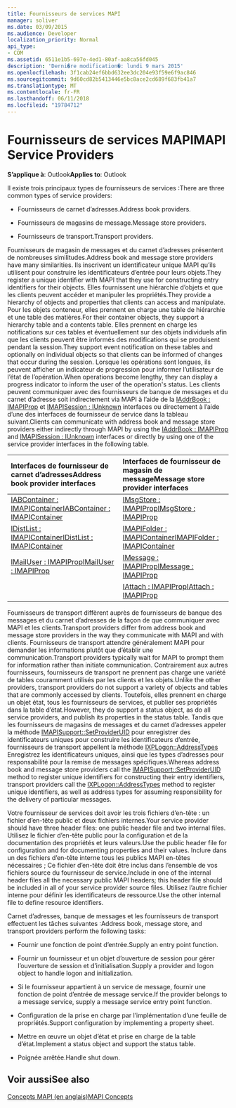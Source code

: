 ```yaml
---
title: Fournisseurs de services MAPI
manager: soliver
ms.date: 03/09/2015
ms.audience: Developer
localization_priority: Normal
api_type:
- COM
ms.assetid: 6511e1b5-697e-4ed1-80af-aa8ca56fd045
description: 'Derni�re modification�: lundi 9 mars 2015'
ms.openlocfilehash: 3f1cab24ef6bbd632ee3dc204e93f59e6f9ac846
ms.sourcegitcommit: 9d60cd82b5413446e5bc8ace2cd689f683fb41a7
ms.translationtype: MT
ms.contentlocale: fr-FR
ms.lasthandoff: 06/11/2018
ms.locfileid: "19784712"
---
```

# <a name="mapi-service-providers"></a><span data-ttu-id="62b3c-103">Fournisseurs de services MAPI</span><span class="sxs-lookup"><span data-stu-id="62b3c-103">MAPI Service Providers</span></span>

  
  
<span data-ttu-id="62b3c-104">**S’applique à**: Outlook</span><span class="sxs-lookup"><span data-stu-id="62b3c-104">**Applies to**: Outlook</span></span> 
  
<span data-ttu-id="62b3c-105">Il existe trois principaux types de fournisseurs de services :</span><span class="sxs-lookup"><span data-stu-id="62b3c-105">There are three common types of service providers:</span></span>
  
- <span data-ttu-id="62b3c-106">Fournisseurs de carnet d’adresses.</span><span class="sxs-lookup"><span data-stu-id="62b3c-106">Address book providers.</span></span>
    
- <span data-ttu-id="62b3c-107">Fournisseurs de magasins de message.</span><span class="sxs-lookup"><span data-stu-id="62b3c-107">Message store providers.</span></span>
    
- <span data-ttu-id="62b3c-108">Fournisseurs de transport.</span><span class="sxs-lookup"><span data-stu-id="62b3c-108">Transport providers.</span></span>
    
<span data-ttu-id="62b3c-109">Fournisseurs de magasin de messages et du carnet d’adresses présentent de nombreuses similitudes.</span><span class="sxs-lookup"><span data-stu-id="62b3c-109">Address book and message store providers have many similarities.</span></span> <span data-ttu-id="62b3c-110">Ils inscrivent un identificateur unique MAPI qu’ils utilisent pour construire les identificateurs d’entrée pour leurs objets.</span><span class="sxs-lookup"><span data-stu-id="62b3c-110">They register a unique identifier with MAPI that they use for constructing entry identifiers for their objects.</span></span> <span data-ttu-id="62b3c-111">Elles fournissent une hiérarchie d’objets et que les clients peuvent accéder et manipuler les propriétés.</span><span class="sxs-lookup"><span data-stu-id="62b3c-111">They provide a hierarchy of objects and properties that clients can access and manipulate.</span></span> <span data-ttu-id="62b3c-112">Pour les objets conteneur, elles prennent en charge une table de hiérarchie et une table des matières.</span><span class="sxs-lookup"><span data-stu-id="62b3c-112">For their container objects, they support a hierarchy table and a contents table.</span></span> <span data-ttu-id="62b3c-113">Elles prennent en charge les notifications sur ces tables et éventuellement sur des objets individuels afin que les clients peuvent être informés des modifications qui se produisent pendant la session.</span><span class="sxs-lookup"><span data-stu-id="62b3c-113">They support event notification on these tables and optionally on individual objects so that clients can be informed of changes that occur during the session.</span></span> <span data-ttu-id="62b3c-114">Lorsque les opérations sont longues, ils peuvent afficher un indicateur de progression pour informer l’utilisateur de l’état de l’opération.</span><span class="sxs-lookup"><span data-stu-id="62b3c-114">When operations become lengthy, they can display a progress indicator to inform the user of the operation's status.</span></span> <span data-ttu-id="62b3c-115">Les clients peuvent communiquer avec des fournisseurs de banque de messages et du carnet d’adresse soit indirectement via MAPI à l’aide de la [IAddrBook : IMAPIProp](iaddrbookimapiprop.md) et [IMAPISession : IUnknown](imapisessioniunknown.md) interfaces ou directement à l’aide d’une des interfaces de fournisseur de service dans la tableau suivant.</span><span class="sxs-lookup"><span data-stu-id="62b3c-115">Clients can communicate with address book and message store providers either indirectly through MAPI by using the [IAddrBook : IMAPIProp](iaddrbookimapiprop.md) and [IMAPISession : IUnknown](imapisessioniunknown.md) interfaces or directly by using one of the service provider interfaces in the following table.</span></span> 
  
|<span data-ttu-id="62b3c-116">**Interfaces de fournisseur de carnet d’adresses**</span><span class="sxs-lookup"><span data-stu-id="62b3c-116">**Address book provider interfaces**</span></span>|<span data-ttu-id="62b3c-117">**Interfaces de fournisseur de magasin de message**</span><span class="sxs-lookup"><span data-stu-id="62b3c-117">**Message store provider interfaces**</span></span>|
|:-----|:-----|
|[<span data-ttu-id="62b3c-118">IABContainer : IMAPIContainer</span><span class="sxs-lookup"><span data-stu-id="62b3c-118">IABContainer : IMAPIContainer</span></span>](iabcontainerimapicontainer.md) <br/> |[<span data-ttu-id="62b3c-119">IMsgStore : IMAPIProp</span><span class="sxs-lookup"><span data-stu-id="62b3c-119">IMsgStore : IMAPIProp</span></span>](imsgstoreimapiprop.md) <br/> |
|[<span data-ttu-id="62b3c-120">IDistList : IMAPIContainer</span><span class="sxs-lookup"><span data-stu-id="62b3c-120">IDistList : IMAPIContainer</span></span>](idistlistimapicontainer.md) <br/> |[<span data-ttu-id="62b3c-121">IMAPIFolder : IMAPIContainer</span><span class="sxs-lookup"><span data-stu-id="62b3c-121">IMAPIFolder : IMAPIContainer</span></span>](imapifolderimapicontainer.md) <br/> |
|[<span data-ttu-id="62b3c-122">IMailUser : IMAPIProp</span><span class="sxs-lookup"><span data-stu-id="62b3c-122">IMailUser : IMAPIProp</span></span>](imailuserimapiprop.md) <br/> |[<span data-ttu-id="62b3c-123">IMessage : IMAPIProp</span><span class="sxs-lookup"><span data-stu-id="62b3c-123">IMessage : IMAPIProp</span></span>](imessageimapiprop.md) <br/> |
| <br/> |[<span data-ttu-id="62b3c-124">IAttach : IMAPIProp</span><span class="sxs-lookup"><span data-stu-id="62b3c-124">IAttach : IMAPIProp</span></span>](iattachimapiprop.md) <br/> |
   
<span data-ttu-id="62b3c-125">Fournisseurs de transport diffèrent auprès de fournisseurs de banque des messages et du carnet d’adresses de la façon de que communiquer avec MAPI et les clients.</span><span class="sxs-lookup"><span data-stu-id="62b3c-125">Transport providers differ from address book and message store providers in the way they communicate with MAPI and with clients.</span></span> <span data-ttu-id="62b3c-126">Fournisseurs de transport attendre généralement MAPI pour demander les informations plutôt que d’établir une communication.</span><span class="sxs-lookup"><span data-stu-id="62b3c-126">Transport providers typically wait for MAPI to prompt them for information rather than initiate communication.</span></span> <span data-ttu-id="62b3c-127">Contrairement aux autres fournisseurs, fournisseurs de transport ne prennent pas charge une variété de tables couramment utilisés par les clients et les objets.</span><span class="sxs-lookup"><span data-stu-id="62b3c-127">Unlike the other providers, transport providers do not support a variety of objects and tables that are commonly accessed by clients.</span></span> <span data-ttu-id="62b3c-128">Toutefois, elles prennent en charge un objet état, tous les fournisseurs de services, et publier ses propriétés dans la table d’état.</span><span class="sxs-lookup"><span data-stu-id="62b3c-128">However, they do support a status object, as do all service providers, and publish its properties in the status table.</span></span> <span data-ttu-id="62b3c-129">Tandis que les fournisseurs de magasins de messages et du carnet d’adresses appeler la méthode [IMAPISupport::SetProviderUID](imapisupport-setprovideruid.md) pour enregistrer des identificateurs uniques pour construire les identificateurs d’entrée, fournisseurs de transport appellent la méthode [IXPLogon::AddressTypes](ixplogon-addresstypes.md) Enregistrez les identificateurs uniques, ainsi que les types d’adresses pour responsabilité pour la remise de messages spécifiques.</span><span class="sxs-lookup"><span data-stu-id="62b3c-129">Whereas address book and message store providers call the [IMAPISupport::SetProviderUID](imapisupport-setprovideruid.md) method to register unique identifiers for constructing their entry identifiers, transport providers call the [IXPLogon::AddressTypes](ixplogon-addresstypes.md) method to register unique identifiers, as well as address types for assuming responsibility for the delivery of particular messages.</span></span> 
  
<span data-ttu-id="62b3c-130">Votre fournisseur de services doit avoir les trois fichiers d’en-tête : un fichier d’en-tête public et deux fichiers internes.</span><span class="sxs-lookup"><span data-stu-id="62b3c-130">Your service provider should have three header files: one public header file and two internal files.</span></span> <span data-ttu-id="62b3c-131">Utilisez le fichier d’en-tête public pour la configuration et de la documentation des propriétés et leurs valeurs.</span><span class="sxs-lookup"><span data-stu-id="62b3c-131">Use the public header file for configuration and for documenting properties and their values.</span></span> <span data-ttu-id="62b3c-132">Inclure dans un des fichiers d’en-tête interne tous les publics MAPI en-têtes nécessaires ; Ce fichier d’en-tête doit être inclus dans l’ensemble de vos fichiers source du fournisseur de service.</span><span class="sxs-lookup"><span data-stu-id="62b3c-132">Include in one of the internal header files all the necessary public MAPI headers; this header file should be included in all of your service provider source files.</span></span> <span data-ttu-id="62b3c-133">Utilisez l’autre fichier interne pour définir les identificateurs de ressource.</span><span class="sxs-lookup"><span data-stu-id="62b3c-133">Use the other internal file to define resource identifiers.</span></span>
  
<span data-ttu-id="62b3c-134">Carnet d’adresses, banque de messages et les fournisseurs de transport effectuent les tâches suivantes :</span><span class="sxs-lookup"><span data-stu-id="62b3c-134">Address book, message store, and transport providers perform the following tasks:</span></span>
  
- <span data-ttu-id="62b3c-135">Fournir une fonction de point d’entrée.</span><span class="sxs-lookup"><span data-stu-id="62b3c-135">Supply an entry point function.</span></span> 
    
- <span data-ttu-id="62b3c-136">Fournir un fournisseur et un objet d’ouverture de session pour gérer l’ouverture de session et d’initialisation.</span><span class="sxs-lookup"><span data-stu-id="62b3c-136">Supply a provider and logon object to handle logon and initialization.</span></span> 
    
- <span data-ttu-id="62b3c-137">Si le fournisseur appartient à un service de message, fournir une fonction de point d’entrée de message service.</span><span class="sxs-lookup"><span data-stu-id="62b3c-137">If the provider belongs to a message service, supply a message service entry point function.</span></span> 
    
- <span data-ttu-id="62b3c-138">Configuration de la prise en charge par l’implémentation d’une feuille de propriétés.</span><span class="sxs-lookup"><span data-stu-id="62b3c-138">Support configuration by implementing a property sheet.</span></span>
    
- <span data-ttu-id="62b3c-139">Mettre en œuvre un objet d’état et prise en charge de la table d’état.</span><span class="sxs-lookup"><span data-stu-id="62b3c-139">Implement a status object and support the status table.</span></span> 
    
- <span data-ttu-id="62b3c-140">Poignée arrêtée.</span><span class="sxs-lookup"><span data-stu-id="62b3c-140">Handle shut down.</span></span>
    
## <a name="see-also"></a><span data-ttu-id="62b3c-141">Voir aussi</span><span class="sxs-lookup"><span data-stu-id="62b3c-141">See also</span></span>



[<span data-ttu-id="62b3c-142">Concepts MAPI (en anglais)</span><span class="sxs-lookup"><span data-stu-id="62b3c-142">MAPI Concepts</span></span>](mapi-concepts.md)

